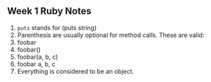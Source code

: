 ## Week 1 Ruby Notes  

1. `puts` stands for (puts string)
2. Parenthesis are usually optional for method calls. These are valid:
  1. foobar
  2. foobar()
  3. foobar(a, b, c)
  4. foobar a, b, c
3. Everything is considered to be an object.

